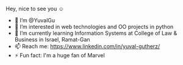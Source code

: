  Hey, nice to see you ☺ 
- 👋 I’m @YuvalGu
- 👀 I’m interested in web technologies and OO projects in python
- 🌱 I’m currently learning Information Systems at College of Law & Business in Israel, Ramat-Gan
- 📫 Reach me: https://www.linkedin.com/in/yuval-gutherz/
- ⚡️ Fun fact: I'm a huge fan of Marvel

<!---
YuvalGu/YuvalGu is a ✨ special ✨ repository because its `README.md` (this file) appears on your GitHub profile.
You can click the Preview link to take a look at your changes.
--->
